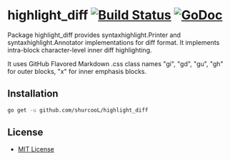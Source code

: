 # highlight_diff [![Build Status](https://travis-ci.org/shurcooL/highlight_diff.svg?branch=master)](https://travis-ci.org/shurcooL/highlight_diff) [![GoDoc](https://godoc.org/github.com/shurcooL/highlight_diff?status.svg)](https://godoc.org/github.com/shurcooL/highlight_diff)

Package highlight_diff provides syntaxhighlight.Printer and syntaxhighlight.Annotator implementations
for diff format. It implements intra-block character-level inner diff highlighting.

It uses GitHub Flavored Markdown .css class names "gi", "gd", "gu", "gh" for outer blocks,
"x" for inner emphasis blocks.

Installation
------------

```bash
go get -u github.com/shurcooL/highlight_diff
```

License
-------

-	[MIT License](https://opensource.org/licenses/mit-license.php)

